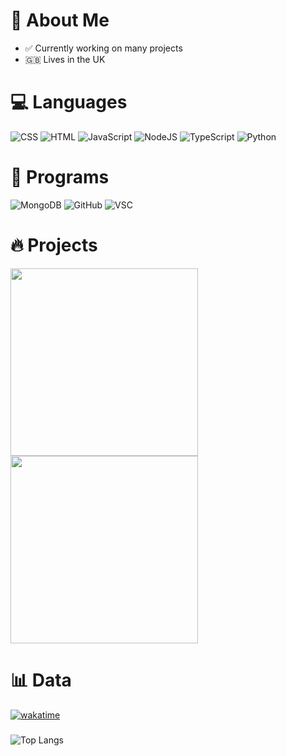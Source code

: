 # 👋 About Me 
- ✅ Currently working on many projects
- 🇬🇧 Lives in the UK

# 💻 Languages
![CSS](https://img.shields.io/badge/CSS-239120?&style=for-the-badge&logo=css3&logoColor=white) ![HTML](https://img.shields.io/badge/html-%23E34F26.svg?style=for-the-badge&logo=html5&logoColor=white) ![JavaScript](https://img.shields.io/badge/JavaScript-F7DF1E?style=for-the-badge&logo=javascript&logoColor=black)  ![NodeJS](https://img.shields.io/badge/node.js-6DA55F?style=for-the-badge&logo=node.js&logoColor=white) ![TypeScript](https://img.shields.io/badge/TypeScript-007ACC?style=for-the-badge&logo=typescript&logoColor=white) ![Python](https://img.shields.io/badge/Python-14354C?style=for-the-badge&logo=python&logoColor=white)


# 🏦 Programs

![MongoDB](https://img.shields.io/badge/MongoDB-4EA94B?style=for-the-badge&logo=mongodb&logoColor=white) ![GitHub](https://img.shields.io/badge/GitHub-100000?style=for-the-badge&logo=github&logoColor=white) ![VSC](https://img.shields.io/badge/Visual_Studio_Code-0078D4?style=for-the-badge&logo=visual%20studio%20code&logoColor=white)

# 🔥 Projects
<div>
  <a href="https://github.com/Investment-Capital">
    <img
      src="https://avatars.githubusercontent.com/u/168366801?s=200&v=4"
      height="300"
    />
  </a>

  <a href="https://github.com/Soap-0020/petsim.js">
    <img
      src="https://github.com/Soap-0020/Soap-0020/assets/110540103/1443380d-4eab-44c1-bdf2-935114fff36e"
      height="300"
    />
  </a>
</div>


# 📊 Data
[![wakatime](https://wakatime.com/badge/user/b604fa8a-3a51-43d9-88d7-01d18ffcc9db/project/44e3a163-8367-4287-ab1d-3bf9808aa116.svg)](https://wakatime.com/badge/user/b604fa8a-3a51-43d9-88d7-01d18ffcc9db/project/44e3a163-8367-4287-ab1d-3bf9808aa116)
#####
![Top Langs](https://github-readme-stats.vercel.app/api/top-langs/?username=soap-0020&layout=compact&theme=dark)
